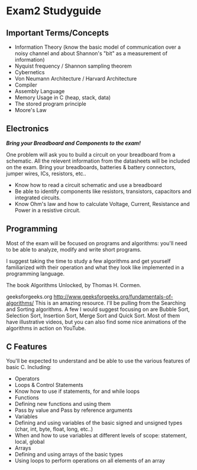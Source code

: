 # Exam2 Studyguide

## Important Terms/Concepts
* Information Theory (know the basic model of communication over a noisy channel and about Shannon's "bit" as a measurement of information)
* Nyquist frequency / Shannon sampling theorem
* Cybernetics
* Von Neumann Architecture / Harvard Architecture
* Compiler
* Assembly Language
* Memory Usage in C (heap, stack, data)
* The stored program principle
* Moore's Law

## Electronics
*__Bring your Breadboard and Components to the exam!__*

One problem will ask you to build a circuit on your breadboard from a schematic. All the relevent information from the datasheets will be included on the exam. Bring your breadboards, batteries & battery connectors, jumper wires, ICs, resistors, etc..

* Know how to read a circuit schematic and use a breadboard
* Be able to identify components like resistors, transistors, capacitors and integrated circuits.
* Know Ohm's law and how to calculate Voltage, Current, Resistance and Power in a resistive circuit.

## Programming
Most of the exam will be focused on programs and algorithms: you'll need to be able to analyze, modify and write short programs.

I suggest taking the time to study a few algorithms and get yourself familiarized with their operation and what they look like implemented in a programming language.

The book Algorithms Unlocked, by Thomas H. Cormen.

geeksforgeeks.org
http://www.geeksforgeeks.org/fundamentals-of-algorithms/
This is an amazing resource. I'll be pulling from the Searching and Sorting algorithms. A few I would suggest focusing on are Bubble Sort, Selection Sort, Insertion Sort, Merge Sort and Quick Sort. Most of them have illustrative videos, but you can also find some nice animations of the algorithms in action on YouTube. 

## C Features
You'll be expected to understand and be able to use the various features of basic C. Including:
* Operators
* Loops & Control Statements
 * Know how to use if statements, for and while loops
* Functions
 * Defining new functions and using them
 * Pass by value and Pass by reference arguments
* Variables
 * Defining and using variables of the basic signed and unsigned types (char, int, byte, float, long, etc..)
 * When and how to use variables at different levels of scope: statement, local, global
* Arrays
 * Defining and using arrays of the basic types
 * Using loops to perform operations on all elements of an array
